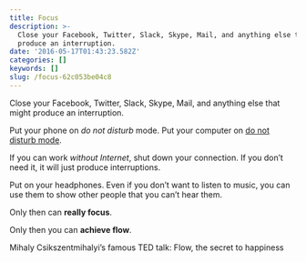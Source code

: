```yaml
---
title: Focus
description: >-
  Close your Facebook, Twitter, Slack, Skype, Mail, and anything else that might
  produce an interruption.
date: '2016-05-17T01:43:23.582Z'
categories: []
keywords: []
slug: /focus-62c053be04c8
---
```


Close your Facebook, Twitter, Slack, Skype, Mail, and anything else that might produce an interruption.

Put your phone on _do not disturb_ mode. Put your computer on [do not disturb mode](https://support.apple.com/kb/PH18740?locale=en_US).

If you can work _without Internet_, shut down your connection. If you don’t need it, it will just produce interruptions.

Put on your headphones. Even if you don’t want to listen to music, you can use them to show other people that you can’t hear them.

Only then can **really focus**.

Only then you can **achieve flow**.

Mihaly Csikszentmihalyi’s famous TED talk: Flow, the secret to happiness
